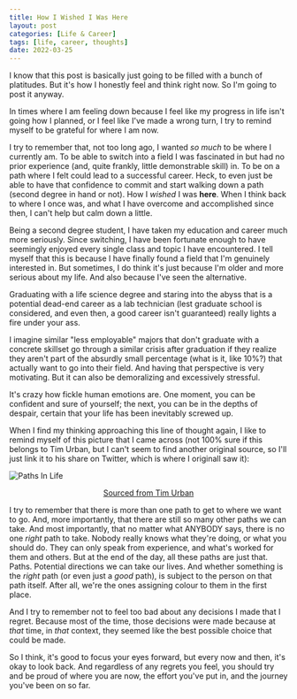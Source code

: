 ```yaml
---
title: How I Wished I Was Here
layout: post
categories: [Life & Career]
tags: [life, career, thoughts]
date: 2022-03-25
---
```


I know that this post is basically just going to be filled with a bunch of platitudes. But it's how I honestly feel and think right now. So I'm going to post it anyway.

In times where I am feeling down because I feel like my progress in life isn't going how I planned, or I feel like I've made a wrong turn, I try to remind myself to be grateful for where I am now.

I try to remember that, not too long ago, I wanted *so much* to be where I currently am. To be able to switch into a field I was fascinated in but had no prior experience (and, quite frankly, little demonstrable skill) in. To be on a path where I felt could lead to a successful career. Heck, to even just be able to have that confidence to commit and start walking down a path (second degree in hand or not). How I *wished* I was **here**. When I think back to where I once was, and what I have overcome and accomplished since then, I can't help but calm down a little.

Being a second degree student, I have taken my education and career much more seriously. Since switching, I have been fortunate enough to have seemingly enjoyed every single class and topic I have encountered. I tell myself that this is because I have finally found a field that I'm genuinely interested in. But sometimes, I do think it's just because I'm older and more serious about my life. And also because I've seen the alternative.

Graduating with a life science degree and staring into the abyss that is a potential dead-end career as a lab technician (lest graduate school is considered, and even then, a good career isn't guaranteed) really lights a fire under your ass.

I imagine similar "less employable" majors that don't graduate with a concrete skillset go through a similar crisis after graduation if they realize they aren't part of the absurdly small percentage (what is it, like 10%?) that actually want to go into their field. And having that perspective is very motivating. But it can also be demoralizing and excessively stressful.

It's crazy how fickle human emotions are. One moment, you can be confident and sure of yourself; the next, you can be in the depths of despair, certain that your life has been inevitably screwed up.

When I find my thinking approaching this line of thought again, I like to remind myself of this picture that I came across (not 100% sure if this belongs to Tim Urban, but I can't seem to find another original source, so I'll just link it to his share on Twitter, which is where I originall saw it):


![Paths In Life](https://pbs.twimg.com/media/EvunkwFXcAAotvp?format=jpg&name=medium)
<p align="center">
<a href="https://twitter.com/waitbutwhy/status/1367871165319049221/photo/1"> Sourced from Tim Urban</a>
</p>


I try to remember that there is more than one path to get to where we want to go. And, more importantly, that there are still so many other paths we can take. And most importantly, that no matter what ANYBODY says, there is no one *right* path to take. Nobody really knows what they're doing, or what you should do. They can only speak from experience, and what's worked for them and others. But at the end of the day, all these paths are just that. Paths. Potential directions we can take our lives. And whether something is the *right* path (or even just a *good* path), is subject to the person on that path itself. After all, we're the ones assigning colour to them in the first place.

And I try to remember not to feel too bad about any decisions I made that I regret. Because most of the time, those decisions were made because at *that* time, in *that* context, they seemed like the best possible choice that could be made.

So I think, it's good to focus your eyes forward, but every now and then, it's okay to look back. And regardless of any regrets you feel, you should try and be proud of where you are now, the effort you've put in, and the journey you've been on so far.
